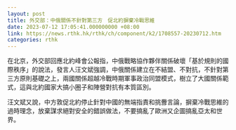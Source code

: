 ```yaml
---
layout: post
title: 外交部：中俄關係不針對第三方　促北約摒棄冷戰思維
date: 2023-07-12 17:05:41.000000000 +08:00
link: https://news.rthk.hk/rthk/ch/component/k2/1708557-20230712.htm
categories: rthk
---
```


在北京，外交部回應北約峰會公報指，中俄戰略協作夥伴關係破壞「基於規則的國際秩序」的說法，發言人汪文斌強調，中俄關係建立在不結盟、不對抗，不針對第三方原則基礎之上，兩國關係超越冷戰時期軍事政治同盟模式，樹立了大國關係範式，這與北約國家大搞小圈子和陣營對抗有本質區別。

汪文斌又說，中方敦促北約停止針對中國的無端指責和挑釁言論，摒棄冷戰思維的過時理念，放棄謀求絕對安全的錯誤做法，不要搞亂了歐洲又企圖搞亂亞太和世界。
